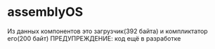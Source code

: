 # assemblyOS

Из данных компонентов это загрузчик(392 байта) и компликтатор его(200 байт)
ПРЕДУПРЕЖДЕНИЕ: код ещё в разработке
